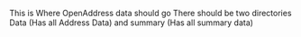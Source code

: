 This is Where OpenAddress data should go There should be two directories Data (Has all Address Data) and summary (Has all summary data)
